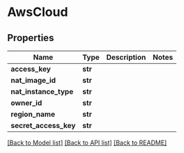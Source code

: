 # AwsCloud

## Properties
Name | Type | Description | Notes
------------ | ------------- | ------------- | -------------
**access_key** | **str** |  | 
**nat_image_id** | **str** |  | 
**nat_instance_type** | **str** |  | 
**owner_id** | **str** |  | 
**region_name** | **str** |  | 
**secret_access_key** | **str** |  | 

[[Back to Model list]](../README.md#documentation-for-models) [[Back to API list]](../README.md#documentation-for-api-endpoints) [[Back to README]](../README.md)


